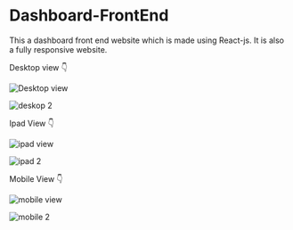 # Dashboard-FrontEnd
This a dashboard front end website which is made using React-js. It is also a fully responsive website.

Desktop view 👇

![Desktop view](https://user-images.githubusercontent.com/45256455/235203214-043b0713-1b7d-4e9c-9958-bfd63e26c06e.png)

![deskop 2](https://user-images.githubusercontent.com/45256455/235206360-c05101ba-0d12-4bf5-80a6-b2cfb529b5ba.png)



Ipad View 👇

![ipad view](https://user-images.githubusercontent.com/45256455/235203265-149eaa97-cce9-4340-9b19-7b01e8fdd648.png)

![ipad 2](https://user-images.githubusercontent.com/45256455/235206418-593e6a49-cfc3-4d99-a31d-d390fe765718.png)



Mobile View 👇

![mobile view](https://user-images.githubusercontent.com/45256455/235203343-ea4e53de-f5cb-435e-97ac-dc15839cd42c.png)

![mobile 2](https://user-images.githubusercontent.com/45256455/235206442-cfab237c-ec85-4d30-bb2a-f969fdb7527a.png)
